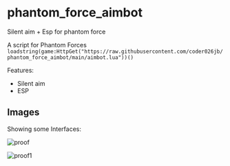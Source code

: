 # phantom_force_aimbot
Silent aim + Esp for phantom force

A script for Phantom Forces
`loadstring(game:HttpGet("https://raw.githubusercontent.com/coder026jb/phantom_force_aimbot/main/aimbot.lua"))() `

Features:

* Silent aim
* ESP

## Images

Showing some Interfaces:

![proof](https://github.com/coder026jb/phantom_force_aimbot/assets/138573706/53031561-b4f1-45fb-9e31-daa73a05ca91)

![proof1](https://github.com/coder026jb/phantom_force_aimbot/assets/138573706/c1f57121-81f9-48e9-9659-bb95d422a68f)
